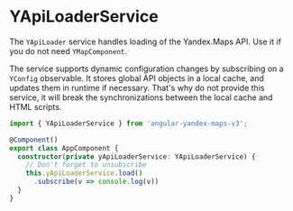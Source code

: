# YApiLoaderService


The `YApiLoader` service handles loading of the Yandex.Maps API.
Use it if you do not need `YMapComponent`.

The service supports dynamic configuration changes by subscribing on a `YConfig` observable.
It stores global API objects in a local cache, and updates them in runtime if necessary.
That's why do not provide this service, it will break the synchronizations between the local cache and HTML scripts.

```ts
import { YApiLoaderService } from 'angular-yandex-maps-v3';

@Component()
export class AppComponent {
  constructor(private yApiLoaderService: YApiLoaderService) {
    // Don't forget to unsubscribe
    this.yApiLoaderService.load()
      .subscribe(v => console.log(v))
  }
}
```
